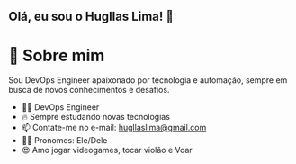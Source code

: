 ## Olá, eu sou o Hugllas Lima! 👋

# 🚀 Sobre mim
Sou DevOps Engineer apaixonado por tecnologia e automação, sempre em busca de novos conhecimentos e desafios.

- 👨‍🎓 DevOps Engineer 
- 🔥 Sempre estudando novas tecnologias
- 📫 Contate-me no e-mail: hugllaslima@gmail.com
- 🧔‍♂️ Pronomes: Ele/Dele
- 😍 Amo jogar videogames, tocar violão e Voar
